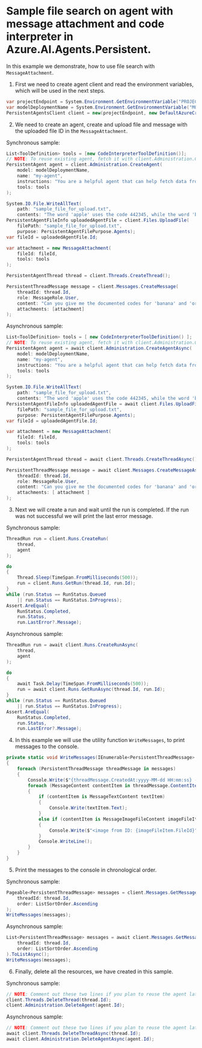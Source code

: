 # Sample file search on agent with message attachment and code interpreter in Azure.AI.Agents.Persistent.

In this example we demonstrate, how to use file search with `MessageAttachment`.

1. First we need to create agent client and read the environment variables, which will be used in the next steps.
```C# Snippet:AgentsCodeInterpreterFileAttachment_CreateClient
var projectEndpoint = System.Environment.GetEnvironmentVariable("PROJECT_ENDPOINT");
var modelDeploymentName = System.Environment.GetEnvironmentVariable("MODEL_DEPLOYMENT_NAME");
PersistentAgentsClient client = new(projectEndpoint, new DefaultAzureCredential());
```

2. We need to create an agent, create and upload file and message with the uploaded file ID in the `MessageAttachment`.

Synchronous sample:
```C# Snippet:AgentsCreateAgentWithInterpreterToolSync
List<ToolDefinition> tools = [new CodeInterpreterToolDefinition()];
// NOTE: To reuse existing agent, fetch it with client.Administration.GetAgent(agentId)
PersistentAgent agent = client.Administration.CreateAgent(
    model: modelDeploymentName,
    name: "my-agent",
    instructions: "You are a helpful agent that can help fetch data from files you know about.",
    tools: tools
);

System.IO.File.WriteAllText(
    path: "sample_file_for_upload.txt",
    contents: "The word 'apple' uses the code 442345, while the word 'banana' uses the code 673457.");
PersistentAgentFileInfo uploadedAgentFile = client.Files.UploadFile(
    filePath: "sample_file_for_upload.txt",
    purpose: PersistentAgentFilePurpose.Agents);
var fileId = uploadedAgentFile.Id;

var attachment = new MessageAttachment(
    fileId: fileId,
    tools: tools
);

PersistentAgentThread thread = client.Threads.CreateThread();

PersistentThreadMessage message = client.Messages.CreateMessage(
    threadId: thread.Id,
    role: MessageRole.User,
    content: "Can you give me the documented codes for 'banana' and 'orange'?",
    attachments: [attachment]
);
```

Asynchronous sample:
```C# Snippet:AgentsCreateAgentWithInterpreterTool
List<ToolDefinition> tools = [ new CodeInterpreterToolDefinition() ];
// NOTE: To reuse existing agent, fetch it with client.Administration.GetAgent(agentId)
PersistentAgent agent = await client.Administration.CreateAgentAsync(
    model: modelDeploymentName,
    name: "my-agent",
    instructions: "You are a helpful agent that can help fetch data from files you know about.",
    tools: tools
);

System.IO.File.WriteAllText(
    path: "sample_file_for_upload.txt",
    contents: "The word 'apple' uses the code 442345, while the word 'banana' uses the code 673457.");
PersistentAgentFileInfo uploadedAgentFile = await client.Files.UploadFileAsync(
    filePath: "sample_file_for_upload.txt",
    purpose: PersistentAgentFilePurpose.Agents);
var fileId = uploadedAgentFile.Id;

var attachment = new MessageAttachment(
    fileId: fileId,
    tools: tools
);

PersistentAgentThread thread = await client.Threads.CreateThreadAsync();

PersistentThreadMessage message = await client.Messages.CreateMessageAsync(
    threadId: thread.Id,
    role: MessageRole.User,
    content: "Can you give me the documented codes for 'banana' and 'orange'?",
    attachments: [ attachment ]
);
```

3. Next we will create a run and wait until the run is completed. If the run was not successful we will print the last error message.

Synchronous sample:
```C# Snippet:AgentsCodeInterpreterFileAttachmentSync_CreateRun
ThreadRun run = client.Runs.CreateRun(
    thread,
    agent
);

do
{
    Thread.Sleep(TimeSpan.FromMilliseconds(500));
    run = client.Runs.GetRun(thread.Id, run.Id);
}
while (run.Status == RunStatus.Queued
    || run.Status == RunStatus.InProgress);
Assert.AreEqual(
    RunStatus.Completed,
    run.Status,
    run.LastError?.Message);
```

Asynchronous sample:
```C# Snippet:AgentsCodeInterpreterFileAttachment_CreateRun
ThreadRun run = await client.Runs.CreateRunAsync(
    thread,
    agent
);

do
{
    await Task.Delay(TimeSpan.FromMilliseconds(500));
    run = await client.Runs.GetRunAsync(thread.Id, run.Id);
}
while (run.Status == RunStatus.Queued
    || run.Status == RunStatus.InProgress);
Assert.AreEqual(
    RunStatus.Completed,
    run.Status,
    run.LastError?.Message);
```

4. In this example we will use the utility function `WriteMessages`, to print messages to the console.
```C# Snippet:AgentsCodeInterpreterFileAttachment_Print
private static void WriteMessages(IEnumerable<PersistentThreadMessage> messages)
{
    foreach (PersistentThreadMessage threadMessage in messages)
    {
        Console.Write($"{threadMessage.CreatedAt:yyyy-MM-dd HH:mm:ss} - {threadMessage.Role,10}: ");
        foreach (MessageContent contentItem in threadMessage.ContentItems)
        {
            if (contentItem is MessageTextContent textItem)
            {
                Console.Write(textItem.Text);
            }
            else if (contentItem is MessageImageFileContent imageFileItem)
            {
                Console.Write($"<image from ID: {imageFileItem.FileId}");
            }
            Console.WriteLine();
        }
    }
}
```

5. Print the messages to the console in chronological order.

Synchronous sample:
```C# Snippet:AgentsCodeInterpreterFileAttachmentSync_PrintMessages
Pageable<PersistentThreadMessage> messages = client.Messages.GetMessages(
    threadId: thread.Id,
    order: ListSortOrder.Ascending
);
WriteMessages(messages);
```

Asynchronous sample:
```C# Snippet:AgentsCodeInterpreterFileAttachment_PrintMessages
List<PersistentThreadMessage> messages = await client.Messages.GetMessagesAsync(
    threadId: thread.Id,
    order: ListSortOrder.Ascending
).ToListAsync();
WriteMessages(messages);
```

6. Finally, delete all the resources, we have created in this sample.

Synchronous sample:
```C# Snippet:AgentsCodeInterpreterFileAttachmentSync_Cleanup
// NOTE: Comment out these two lines if you plan to reuse the agent later.
client.Threads.DeleteThread(thread.Id);
client.Administration.DeleteAgent(agent.Id);
```

Asynchronous sample:
```C# Snippet:AgentsCodeInterpreterFileAttachment_Cleanup
// NOTE: Comment out these two lines if you plan to reuse the agent later.
await client.Threads.DeleteThreadAsync(thread.Id);
await client.Administration.DeleteAgentAsync(agent.Id);
```
